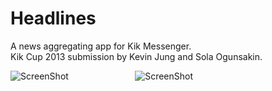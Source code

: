 Headlines
=====
A news aggregating app for Kik Messenger.<br>
Kik Cup 2013 submission by Kevin Jung and Sola Ogunsakin.

![ScreenShot](https://raw.github.com/hw3jung/Gucci/master/screenshot2.jpg)&nbsp;&nbsp;&nbsp;&nbsp;&nbsp;&nbsp;&nbsp;&nbsp;&nbsp;&nbsp;&nbsp;&nbsp;&nbsp;&nbsp;&nbsp;&nbsp;&nbsp;&nbsp;&nbsp;&nbsp;&nbsp;&nbsp;&nbsp;&nbsp;&nbsp;&nbsp;&nbsp;![ScreenShot](https://raw.github.com/hw3jung/Gucci/master/screenshot1.jpg)

